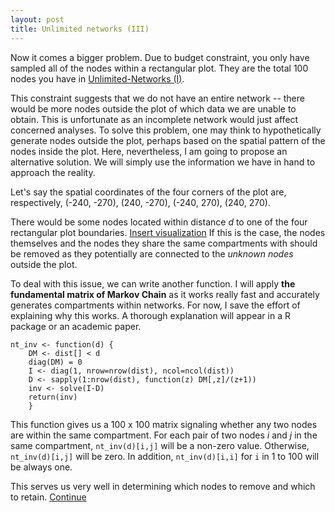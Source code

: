 ```yaml
---
layout: post
title: Unlimited networks (III)
---
```


Now it comes a bigger problem. Due to budget constraint, you only have sampled all of the nodes within a rectangular plot.  They are the total 100 nodes you have in [Unlimited-Networks (I)](https://hhsieh.github.io/Unlimited-Networks-1/).

This constraint suggests that we do not have an entire network -- there would be more nodes outside the plot of which data we are unable to obtain. This is unfortunate as an incomplete network would just affect concerned analyses. To solve this problem, one may think to hypothetically generate nodes outside the plot, perhaps based on the spatial pattern of the nodes inside the plot. Here, nevertheless, I am going to propose an alternative solution. We will simply use the information we have in hand to approach the reality. 

Let's say the spatial coordinates of the four corners of the plot are, respectively, (-240, -270), (240, -270), (-240, 270), (240, 270).

There would be some nodes located within distance _d_ to one of the four rectangular plot boundaries.  [Insert visualization](https://hhsieh.github.com/16-10-30-figure-1)  If this is the case, the nodes themselves and the nodes they share the same compartments with should be removed as they potentially are connected to the _unknown nodes_ outside the plot. 

To deal with this issue, we can write another function. I will apply **the fundamental matrix of Markov Chain** as it works really fast and accurately generates compartments within networks. For now, I save the effort of explaining why this works. A thorough explanation will appear in a R package or an academic paper. 


    nt_inv <- function(d) {
        DM <- dist[] < d
        diag(DM) = 0
        I <- diag(1, nrow=nrow(dist), ncol=ncol(dist))
        D <- sapply(1:nrow(dist), function(z) DM[,z]/(z+1)) 
        inv <- solve(I-D)
        return(inv)
        }

This function gives us a 100 x 100 matrix signaling whether any two nodes are within the same compartment. For each pair of two nodes _i_ and _j_ in the same compartment, `nt_inv(d)[i,j]` will be a non-zero value. Otherwise, `nt_inv(d)[i,j]` will be zero. In addition, `nt_inv(d)[i,i]` for `i` in 1 to 100 will be always one. 

This serves us very well in determining which nodes to remove and which to retain. [Continue](http://hhsieh.github.com/2016-10-31-Unlimited-Networks-4)
